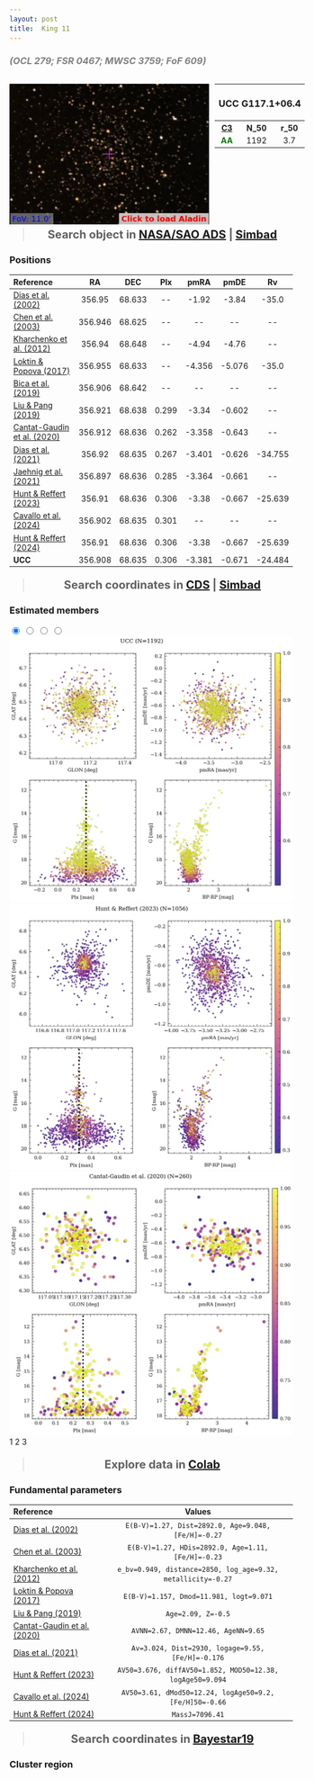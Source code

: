 ```yaml
---
layout: post
title:  King 11
---
```

<h3><span style="color: #808080;"><i>(OCL 279; FSR 0467; MWSC 3759; FoF 609)</i></span></h3><div style="display: flex; justify-content: space-between; width:720px;height:250px">
<div style="text-align: center;">

<!-- Static image + data attributes for FOV and target -->
<img id="aladin_img"
     data-umami-event="aladin_load"
     src="https://raw.githubusercontent.com/ucc23/Q2P/main/plots/aladin/king11.webp"
     alt="Click to load Aladin Lite" 
     style="width:355px;height:250px; cursor: pointer;"
     data-fov="0.123" 
     data-target="356.908 68.635"/>
<!-- Div to contain Aladin Lite viewer -->
<div id="aladin-lite-div" style="width:355px;height:250px;display:none;"></div>
<!-- Aladin Lite script (will be loaded after the image is clicked) -->
<script src="{{ site.baseurl }}/scripts/aladin_load.js"></script>

</div>
<!-- Left block -->

<table style="width:355px;height:250px;">
  <!-- Row 1 (title) -->
  <tr>
    <td colspan="5"><h3>UCC G117.1+06.4</h3></td>
  </tr>
  <!-- Row 2 -->
  <tr>
    <th style="text-align: center;"><a href="https://ucc.ar/faq#what-is-the-c3-parameter" title="Combined class">C3</a></th>
    <th style="text-align: center;"><div title="Stars with membership probability >50%">N_50</div></th>
    <th style="text-align: center;"><div title="Radius that contains half the members [arcmin]">r_50</div></th>
  </tr>
  <!-- Row 3 -->
  <tr>
    <td style="text-align: center;"><span style="color: green; font-weight: bold;">A</span><span style="color: green; font-weight: bold;">A</span></td>
    <td style="text-align: center;">1192</td>
    <td style="text-align: center;">3.7</td>
  </tr>
</table>
</div>

> <p style="text-align:center; font-weight: bold; font-size:20px">Search object in <a data-umami-event="nasa_search" href="https://ui.adsabs.harvard.edu/search/q=%20collection%3Aastronomy%20body%3A%22King%2011%22&sort=date%20desc%2C%20bibcode%20desc&p_=0" target="_blank">NASA/SAO ADS</a> | <a data-umami-event="simbad_search" href="https://simbad.cds.unistra.fr/simbad/sim-id-refs?Ident=king11" target="_blank">Simbad</a></p>


### Positions

| Reference    | RA    | DEC   | Plx  | pmRA  | pmDE   |  Rv  |
| :---         | :---: | :---: | :---: | :---: | :---: | :---: |
|[Dias et al. (2002)](https://ui.adsabs.harvard.edu/abs/2002A%26A...389..871D) | 356.95 | 68.633 | -- | -1.92 | -3.84 | -35.0 |
|[Chen et al. (2003)](https://ui.adsabs.harvard.edu/abs/2003AJ....125.1397C) | 356.946 | 68.625 | -- | -- | -- | -- |
|[Kharchenko et al. (2012)](https://ui.adsabs.harvard.edu/abs/2012A%26A...543A.156K) | 356.94 | 68.648 | -- | -4.94 | -4.76 | -- |
|[Loktin & Popova (2017)](https://ui.adsabs.harvard.edu/abs/2017AstBu..72..257L) | 356.955 | 68.633 | -- | -4.356 | -5.076 | -35.0 |
|[Bica et al. (2019)](https://ui.adsabs.harvard.edu/abs/2019AJ....157...12B) | 356.906 | 68.642 | -- | -- | -- | -- |
|[Liu & Pang (2019)](https://ui.adsabs.harvard.edu/abs/2019ApJS..245...32L) | 356.921 | 68.638 | 0.299 | -3.34 | -0.602 | -- |
|[Cantat-Gaudin et al. (2020)](https://ui.adsabs.harvard.edu/abs/2020A%26A...640A...1C) | 356.912 | 68.636 | 0.262 | -3.358 | -0.643 | -- |
|[Dias et al. (2021)](https://ui.adsabs.harvard.edu/abs/2021MNRAS.504..356D) | 356.92 | 68.635 | 0.267 | -3.401 | -0.626 | -34.755 |
|[Jaehnig et al. (2021)](https://ui.adsabs.harvard.edu/abs/2021ApJ...923..129J) | 356.897 | 68.636 | 0.285 | -3.364 | -0.661 | -- |
|[Hunt & Reffert (2023)](https://ui.adsabs.harvard.edu/abs/2023A%26A...673A.114H) | 356.91 | 68.636 | 0.306 | -3.38 | -0.667 | -25.639 |
|[Cavallo et al. (2024)](https://ui.adsabs.harvard.edu/abs/2024AJ....167...12C) | 356.902 | 68.635 | 0.301 | -- | -- | -- |
|[Hunt & Reffert (2024)](https://ui.adsabs.harvard.edu/abs/2024A%26A...686A..42H) | 356.91 | 68.636 | 0.306 | -3.38 | -0.667 | -25.639 |
| **UCC** |356.908 | 68.635 | 0.306 | -3.381 | -0.671 | -24.484 |

> <p style="text-align:center; font-weight: bold; font-size:20px">Search coordinates in <a data-umami-event="cds_coord_search" href="https://cdsportal.u-strasbg.fr/?target=356.908,+68.635" target="_blank">CDS</a> | <a data-umami-event="simbad_coord_search" href="https://simbad.cds.unistra.fr/mobile/object_list.html?coord=356.908%2068.635&output=json&radius=5&userEntry=king11" target="_blank">Simbad</a></p>

### Estimated members

<div class="carousel">
<input type="radio" name="radio-btn" id="slide1" checked>
<input type="radio" name="radio-btn" id="slide1">
<input type="radio" name="radio-btn" id="slide2">
<input type="radio" name="radio-btn" id="slide3">
<div class="slides">
<div class="slide">
<a href="https://raw.githubusercontent.com/ucc23/Q2P/main/plots/UCC/king11.webp" target="_blank">
<img src="https://raw.githubusercontent.com/ucc23/Q2P/main/plots/UCC/king11.webp" alt="King 11 UCC">
</a>
</div>
<div class="slide">
<a href="https://raw.githubusercontent.com/ucc23/Q2P/main/plots/HUNT23/king11.webp" target="_blank">
<img src="https://raw.githubusercontent.com/ucc23/Q2P/main/plots/HUNT23/king11.webp" alt="King 11 HUNT23">
</a>
</div>
<div class="slide">
<a href="https://raw.githubusercontent.com/ucc23/Q2P/main/plots/CANTAT20/king11.webp" target="_blank">
<img src="https://raw.githubusercontent.com/ucc23/Q2P/main/plots/CANTAT20/king11.webp" alt="King 11 CANTAT20">
</a>
</div>
</div>
<div class="indicators">
<label for="slide1">1</label>
<label for="slide2">2</label>
<label for="slide3">3</label>
</div>
</div>


> <p style="text-align:center; font-weight: bold; font-size:20px">Explore data in <a data-umami-event="colab" href="https://colab.research.google.com/github/ucc23/ucc/blob/main/assets/notebook.ipynb" target="_blank">Colab</a></p>


### Fundamental parameters

| Reference |  Values |
| :---      |  :---:  |
| [Dias et al. (2002)](https://ui.adsabs.harvard.edu/abs/2002A%26A...389..871D) | `E(B-V)=1.27, Dist=2892.0, Age=9.048, [Fe/H]=-0.27` |
| [Chen et al. (2003)](https://ui.adsabs.harvard.edu/abs/2003AJ....125.1397C) | `E(B-V)=1.27, HDis=2892.0, Age=1.11, [Fe/H]=-0.23` |
| [Kharchenko et al. (2012)](https://ui.adsabs.harvard.edu/abs/2012A%26A...543A.156K) | `e_bv=0.949, distance=2850, log_age=9.32, metallicity=-0.27` |
| [Loktin & Popova (2017)](https://ui.adsabs.harvard.edu/abs/2017AstBu..72..257L) | `E(B-V)=1.157, Dmod=11.981, logt=9.071` |
| [Liu & Pang (2019)](https://ui.adsabs.harvard.edu/abs/2019ApJS..245...32L) | `Age=2.09, Z=-0.5` |
| [Cantat-Gaudin et al. (2020)](https://ui.adsabs.harvard.edu/abs/2020A%26A...640A...1C) | `AVNN=2.67, DMNN=12.46, AgeNN=9.65` |
| [Dias et al. (2021)](https://ui.adsabs.harvard.edu/abs/2021MNRAS.504..356D) | `Av=3.024, Dist=2930, logage=9.55, [Fe/H]=-0.176` |
| [Hunt & Reffert (2023)](https://ui.adsabs.harvard.edu/abs/2023A%26A...673A.114H) | `AV50=3.676, diffAV50=1.852, MOD50=12.38, logAge50=9.094` |
| [Cavallo et al. (2024)](https://ui.adsabs.harvard.edu/abs/2024AJ....167...12C) | `AV50=3.61, dMod50=12.24, logAge50=9.2, [Fe/H]50=-0.66` |
| [Hunt & Reffert (2024)](https://ui.adsabs.harvard.edu/abs/2024A%26A...686A..42H) | `MassJ=7096.41` |

> <p style="text-align:center; font-weight: bold; font-size:20px">Search coordinates in <a data-umami-event="bayestar" href="http://argonaut.skymaps.info/query?lon=117.15%20&lat=6.483&coordsys=gal&mapname=bayestar2019" target="_blank">Bayestar19</a></p>


### Cluster region

<html lang="en">
  <body>
    <center>
    <div id="plot-params"
         data-oc-name="king11"
         data-ra-center="356.91"
         data-dec-center="68.64"
         data-rad-deg="3.7"
         data-plx="0.306">
    </div>
    <div id="plot-container">
        <div id="plot"></div>
    </div>
    <script defer type="module" src="{{ site.baseurl }}/scripts/radec_scatter.js"></script>
    </center>
  </body>
</html>
<br>
